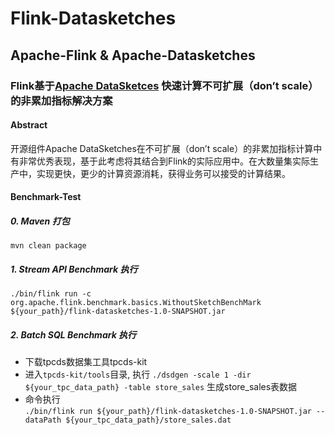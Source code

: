 # Flink-Datasketches
## Apache-Flink &amp; Apache-Datasketches

### Flink基于[Apache DataSketces](https://datasketches.apache.org) 快速计算不可扩展（don’t scale）的非累加指标解决方案

#### Abstract
开源组件Apache DataSketches在不可扩展（don’t scale）的非累加指标计算中有非常优秀表现，基于此考虑将其结合到Flink的实际应用中。在大数量集实际生产中，实现更快，更少的计算资源消耗，获得业务可以接受的计算结果。

#### Benchmark-Test

##### 0. Maven 打包

`mvn clean package`


##### 1. Stream API Benchmark 执行

`./bin/flink run -c org.apache.flink.benchmark.basics.WithoutSketchBenchMark ${your_path}/flink-datasketches-1.0-SNAPSHOT.jar`


##### 2. Batch SQL Benchmark 执行

* 下载tpcds数据集工具tpcds-kit <br>
* 进入`tpcds-kit/tools`目录, 执行 `./dsdgen -scale 1 -dir ${your_tpc_data_path} -table store_sales`  生成store_sales表数据 <br>
* 命令执行 <br>
`./bin/flink run ${your_path}/flink-datasketches-1.0-SNAPSHOT.jar --dataPath ${your_tpc_data_path}/store_sales.dat`
